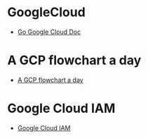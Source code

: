 # GoogleCloud

- [Go Google Cloud Doc](https://godoc.org/cloud.google.com/go#pkg-examples)

# A GCP flowchart a day
- [A GCP flowchart a day](https://medium.com/google-cloud/a-gcp-flowchart-a-day-2d57cc109401)

# Google Cloud IAM
- [Google Cloud IAM](https://medium.com/@jwlee98/gcp-gke-차근-차근-알아보기-6탄-cloud-iam-과-kubernetes-rbac-f02b52cf538e) 
